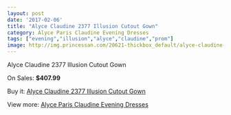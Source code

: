 ```yaml
---
layout: post
date: '2017-02-06'
title: "Alyce Claudine 2377 Illusion Cutout Gown"
category: Alyce Paris Claudine Evening Dresses
tags: ["evening","illusion","alyce","claudine","prom"]
image: http://img.princessan.com/20621-thickbox_default/alyce-claudine-2377-illusion-cutout-gown.jpg
---
```

Alyce Claudine 2377 Illusion Cutout Gown

On Sales: **$407.99**
<a href="https://www.princessan.com/en/9282-alyce-claudine-2377-illusion-cutout-gown.html"><amp-img layout="responsive" width="600" height="600" src="//img.princessan.com/20621-thickbox_default/alyce-claudine-2377-illusion-cutout-gown.jpg" alt="Alyce Claudine 2377 Illusion Cutout Gown 0" /></a>
<a href="https://www.princessan.com/en/9282-alyce-claudine-2377-illusion-cutout-gown.html"><amp-img layout="responsive" width="600" height="600" src="//img.princessan.com/20622-thickbox_default/alyce-claudine-2377-illusion-cutout-gown.jpg" alt="Alyce Claudine 2377 Illusion Cutout Gown 1" /></a>

Buy it: [Alyce Claudine 2377 Illusion Cutout Gown](https://www.princessan.com/en/9282-alyce-claudine-2377-illusion-cutout-gown.html "Alyce Claudine 2377 Illusion Cutout Gown")

View more: [Alyce Paris Claudine Evening Dresses](https://www.princessan.com/en/76- "Alyce Paris Claudine Evening Dresses")